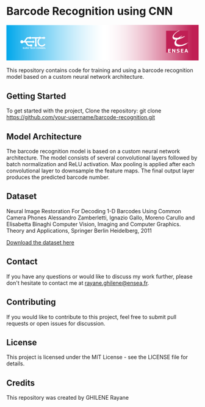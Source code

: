 # Barcode Recognition using CNN


![My Project](https://github.com/rayaneghilene/CNN_Barcode_detection/blob/main/ensea%20x%20etc10.png)


This repository contains code for training and using a barcode recognition model based on a custom neural network architecture.
## Getting Started
To get started with the project, Clone the repository: git clone https://github.com/your-username/barcode-recognition.git

## Model Architecture
The barcode recognition model is based on a custom neural network architecture. The model consists of several convolutional layers followed by batch normalization and ReLU activation. Max pooling is applied after each convolutional layer to downsample the feature maps. The final output layer produces the predicted barcode number.

## Dataset
Neural Image Restoration For Decoding 1-D Barcodes Using Common Camera Phones
Alessandro Zamberletti, Ignazio Gallo, Moreno Carullo and Elisabetta Binaghi
Computer Vision, Imaging and Computer Graphics. Theory and Applications, Springer Berlin Heidelberg, 2011

[Download the dataset here](http://artelab.dista.uninsubria.it/downloads/datasets/barcode/medium_barcode_1d/medium_barcode_1d.html)


## Contact
If you have any questions or would like to discuss my work further, please don't hesitate to contact me at rayane.ghilene@ensea.fr.


## Contributing
If you would like to contribute to this project, feel free to submit pull requests or open issues for discussion.

## License
This project is licensed under the MIT License - see the LICENSE file for details.

## Credits
This repository was created by GHILENE Rayane
